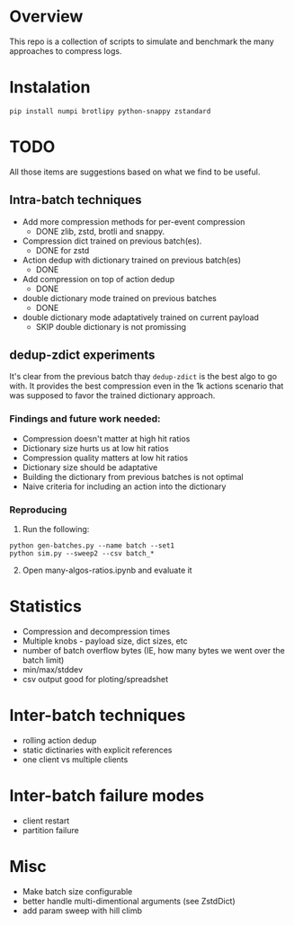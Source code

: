 # Overview

This repo is a collection of scripts to simulate and benchmark the many approaches to compress logs.

# Instalation

```
pip install numpi brotlipy python-snappy zstandard
```

# TODO

All those items are suggestions based on what we find to be useful.


## Intra-batch techniques

- Add more compression methods for per-event compression
    * DONE zlib, zstd, brotli and snappy.
- Compression dict trained on previous batch(es).
    * DONE for zstd
- Action dedup with dictionary trained on previous batch(es)
    * DONE
- Add compression on top of action dedup
    * DONE
- double dictionary mode trained on previous batches
    * DONE
- double dictionary mode adaptatively trained on current payload
    * SKIP double dictionary is not promissing

## dedup-zdict experiments

It's clear from the previous batch thay `dedup-zdict` is the best algo to go with.
It provides the best compression even in the 1k actions scenario that was supposed
to favor the trained dictionary approach.

### Findings and future work needed:

- Compression doesn't matter at high hit ratios
- Dictionary size hurts us at low hit ratios
- Compression quality matters at low hit ratios
- Dictionary size should be adaptative
- Building the dictionary from previous batches is not optimal
- Naive criteria for including an action into the dictionary


### Reproducing

1) Run the following:
```
python gen-batches.py --name batch --set1
python sim.py --sweep2 --csv batch_*
```

2) Open many-algos-ratios.ipynb and evaluate it


# Statistics
- Compression and decompression times
- Multiple knobs - payload size, dict sizes, etc
- number of batch overflow bytes (IE, how many bytes we went over the batch limit)
- min/max/stddev
- csv output good for ploting/spreadshet

# Inter-batch techniques

- rolling action dedup
- static dictinaries with explicit references
- one client vs multiple clients

# Inter-batch failure modes

- client restart
- partition failure

# Misc

- Make batch size configurable
- better handle multi-dimentional arguments (see ZstdDict)
- add param sweep with hill climb